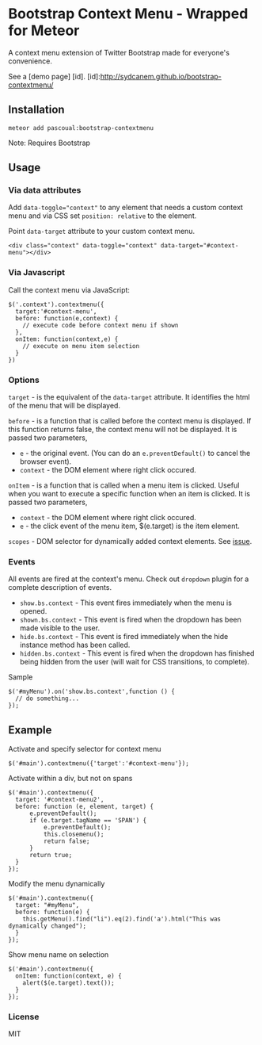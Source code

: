 Bootstrap Context Menu - Wrapped for Meteor
===========================================

A context menu extension of Twitter Bootstrap made for everyone's convenience.

See a [demo page] [id].
[id]:http://sydcanem.github.io/bootstrap-contextmenu/

Installation
------------

```
meteor add pascoual:bootstrap-contextmenu
```
Note: Requires Bootstrap

Usage
-----

### Via data attributes

Add `data-toggle="context"` to any element that needs a custom context menu and via CSS set `position: relative` to the element.

Point `data-target` attribute to your custom context menu.

`<div class="context" data-toggle="context" data-target="#context-menu"></div>`

### Via Javascript

Call the context menu via JavaScript:

    $('.context').contextmenu({
      target:'#context-menu', 
      before: function(e,context) {
        // execute code before context menu if shown
      },
      onItem: function(context,e) {
        // execute on menu item selection
      }
    })

### Options

`target` - is the equivalent of the `data-target` attribute. It identifies the html of the menu that will be displayed. 

`before` - is a function that is called before the context menu is displayed. If this function returns false, the context menu will not be displayed. It is passed two parameters,

  - `e` - the original event. (You can do an `e.preventDefault()` to cancel the browser event). 
  - `context` - the DOM element where right click occured.

`onItem` - is a function that is called when a menu item is clicked. Useful when you want to execute a specific function when an item is clicked. It is passed two parameters,

  - `context` - the DOM element where right click occured.
  - `e` - the click event of the menu item, $(e.target) is the item element.

`scopes` - DOM selector for dynamically added context elements. See [issue](https://github.com/sydcanem/bootstrap-contextmenu/issues/56).

### Events

All events are fired at the context's menu. Check out `dropdown` plugin for
a complete description of events.

- `show.bs.context` - This event fires immediately when the menu is opened. 
- `shown.bs.context` - This event is fired when the dropdown has been made visible to the user. 
- `hide.bs.context` - This event is fired immediately when the hide instance method has been called. 
- `hidden.bs.context` - This event is fired when the dropdown has finished being hidden from the user (will wait for CSS transitions, to complete).
  
Sample

    $('#myMenu').on('show.bs.context',function () {
      // do something...
    });

Example
-------

Activate and specify selector for context menu

    $('#main').contextmenu({'target':'#context-menu'});

Activate within a div, but not on spans

    $('#main').contextmenu({
      target: '#context-menu2',
      before: function (e, element, target) {
          e.preventDefault();
          if (e.target.tagName == 'SPAN') {
              e.preventDefault();
              this.closemenu();
              return false;
          }
          return true;
      }
    });

Modify the menu dynamically

    $('#main').contextmenu({
      target: "#myMenu",
      before: function(e) { 
        this.getMenu().find("li").eq(2).find('a').html("This was dynamically changed");
      }
    });

Show menu name on selection

    $('#main').contextmenu({
      onItem: function(context, e) {
        alert($(e.target).text());
      }
    });

### License
MIT
